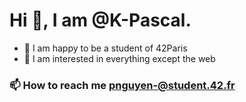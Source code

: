# Hi 👋, I am @K-Pascal.

- 🏫 I am happy to be a student of 42Paris
- 👀 I am interested in everything except the web

### 📫 How to reach me pnguyen-@student.42.fr
